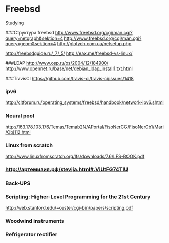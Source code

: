 # Freebsd
Studying

###Структура freebsd
http://www.freebsd.org/cgi/man.cgi?query=netgraph&sektion=4
http://www.freebsd.org/cgi/man.cgi?query=geom&sektion=4
http://glotych.com.ua/netsetup.php

http://freebsdguide.ru/_7/_5/
http://eax.me/freebsd-vs-linux/


###LDAP
http://www.osp.ru/os/2004/12/184900/
http://www.opennet.ru/base/net/debian_ldap_install1.txt.html

###TravisCI
https://github.com/travis-ci/travis-ci/issues/1418

### ipv6
http://citforum.ru/operating_systems/freebsd/handbook/network-ipv6.shtml

### Neural pool
http://163.178.103.176/Temas/Temab2N/APortal/FisoNerCG/FisoNerOb1/Mari/Obj112.html

### Linux from scratch
http://www.linuxfromscratch.org/lfs/downloads/7.6/LFS-BOOK.pdf

### http://артемизия.рф/stevija.html#.ViUtFG74TIU

### Back-UPS

### Scripting: Higher-Level Programming for the 21st Century
http://web.stanford.edu/~ouster/cgi-bin/papers/scripting.pdf

### Woodwind instruments

### Refrigerator rectifier
